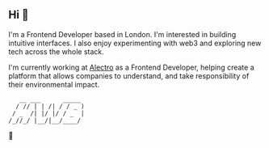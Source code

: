 ## Hi 👋

I'm a Frontend Developer based in London. I'm interested in building intuitive interfaces. I also enjoy experimenting with web3 and exploring new tech across the whole stack.

I'm currently working at [Alectro](https://www.linkedin.com/company/alectro-io/) as a Frontend Developer, helping create a platform that allows companies to understand, and take responsibility of their environmental impact.

```
   __ ___      _____ 
  / // | | /| / / _ )
 / _  /| |/ |/ / _  |
/_//_/ |__/|__/____/ 

```                    

 🤝
